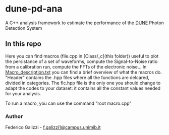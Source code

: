 # dune-pd-ana

A C++ analysis framework to estimate the performance of the [DUNE](https://www.dunescience.org) Photon Detection System

## In this repo

Here you can find macros (file.cpp in [Class/_c](this folder)) useful to plot the
persistance of a set of waveforms, compute the Signal-to-Noise ratio from
a calibration run, compute the FFTs of the electronic noise... In
[Macro_description.txt](Macro_description.txt) you can find a brief overview of what the macros do.
"Header" contains the .hpp files where all the functions are delcared,
divided in categories. The flc.hpp file is the only one you should change to
adapt the codes to your dataset: it contains all the constant values needed for
your analysis.

To run a macro, you can use the command "root macro.cpp"

### Author
Federico Galizzi - f.galizzi1@campus.unimib.it
